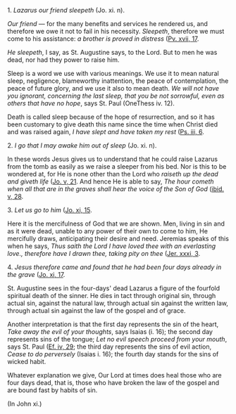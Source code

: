 
1\. _Lazarus our friend sleepeth_ (Jo. xi. n).

_Our friend_ — for the many benefits and services he rendered us, and therefore we owe it not to fail in his necessity. _Sleepeth_, therefore we must come to his assistance: _a brother is proved in distress_ ([Pv. xvii, 17](https://vulgata.online/bible/Pv.xvii?ed=DR2&vfn=DR2.Pv.xvii.17:vs).

_He sleepeth_, I say, as St. Augustine says, to the Lord. But to men he was dead, nor had they power to raise him.

Sleep is a word we use with various meanings. We use it to mean natural sleep, negligence, blameworthy inattention, the peace of contemplation, the peace of future glory, and we use it also to mean death. _We will not have you ignorant, concerning the last sleep, that you be not sorrowful, even as others that have no hope_, says St. Paul (OneThess iv. 12).

Death is called sleep because of the hope of resurrection, and so it has been customary to give death this name since the time when Christ died and was raised again, _I have slept and have taken my rest_ ([Ps. iii, 6](https://vulgata.online/bible/Ps.iii?ed=DR2&vfn=DR2.Ps.iii.6:vs).

2\. _I go that I may awake him out of sleep_ (Jo. xi. n).

In these words Jesus gives us to understand that he could raise Lazarus from the tomb as easily as we raise a sleeper from his bed. Nor is this to be wondered at, for He is none other than the Lord who _raiseth up the dead and giveth life_ ([Jo. v, 21](https://vulgata.online/bible/Jo.v?ed=DR2&vfn=DR2.Jo.v.21:vs). And hence He is able to say, _The hour cometh when all that are in the graves shall hear the voice of the Son of God_ ([ibid. v, 28](https://vulgata.online/bible/ibid.v?ed=DR2&vfn=DR2.ibid.v.28:vs).

3\. _Let us go to him_ ([Jo. xi, 15](https://vulgata.online/bible/Jo.xi?ed=DR2&vfn=DR2.Jo.xi.15:vs).

Here it is the mercifulness of God that we are shown. Men, living in sin and as it were dead, unable to any power of their own to come to him, He mercifully draws, anticipating their desire and need. Jeremias speaks of this when he says, _Thus saith the Lord I have loved thee with an everlasting love., therefore have I drawn thee, taking pity on thee_ ([Jer. xxxi, 3](https://vulgata.online/bible/Jer.xxxi?ed=DR2&vfn=DR2.Jer.xxxi.3:vs).

4\. _Jesus therefore came and found that he had been four days already in the grave_ ([Jo. xi, 17](https://vulgata.online/bible/Jo.xi?ed=DR2&vfn=DR2.Jo.xi.17:vs).

St. Augustine sees in the four-days' dead Lazarus a figure of the fourfold spiritual death of the sinner. He dies in tact through original sin, through actual sin, against the natural law, through actual sin against the written law, through actual sin against the law of the gospel and of grace.

Another interpretation is that the first day represents the sin of the heart, _Take away the evil of your thoughts_, says Isaias (i. 16); the second day represents sins of the tongue; _Let no evil speech proceed from your mouth_, says St. Paul ([Ef. iv, 29](https://vulgata.online/bible/Ef.iv?ed=DR2&vfn=DR2.Ef.iv.29:vs); the third day represents the sins of evil action, _Cease to do perversely_ (Isaias i. 16); the fourth day stands for the sins of wicked habit.

Whatever explanation we give, Our Lord at times does heal those who are four days dead, that is, those who have broken the law of the gospel and are bound fast by habits of sin.

(In John xi.)


